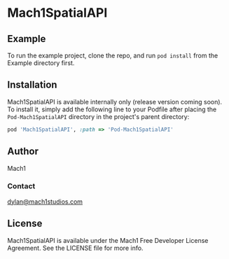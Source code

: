 # Mach1SpatialAPI


## Example

To run the example project, clone the repo, and run `pod install` from the Example directory first.

## Installation

Mach1SpatialAPI is available internally only (release version coming soon). 
To install it, simply add the following line to your Podfile after placing the `Pod-Mach1SpatialAPI` directory in the project's parent directory:

```ruby
pod 'Mach1SpatialAPI', :path => 'Pod-Mach1SpatialAPI'
```

## Author

Mach1

### Contact

dylan@mach1studios.com

## License

Mach1SpatialAPI is available under the Mach1 Free Developer License Agreement. See the LICENSE file for more info.
